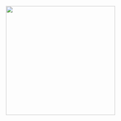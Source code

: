 <div align="center">
  <!-- <img src="https://media.giphy.com/media/JIX9t2j0ZTN9S/giphy.gif" width="300"> -->
  <img src="https://media4.giphy.com/media/v1.Y2lkPTc5MGI3NjExbzVoMTQ4NTU3ZnhsbWpzc2Vmc2ZkZWZjaWVwMHVlMzF6MTVjM2RieSZlcD12MV9pbnRlcm5hbF9naWZfYnlfaWQmY3Q9Zw/rG3rc1ZCJDxSRsl6Ow/giphy.gif" width="300">
  <!-- https://media4.giphy.com/media/v1.Y2lkPTc5MGI3NjExbzVoMTQ4NTU3ZnhsbWpzc2Vmc2ZkZWZjaWVwMHVlMzF6MTVjM2RieSZlcD12MV9pbnRlcm5hbF9naWZfYnlfaWQmY3Q9Zw/rG3rc1ZCJDxSRsl6Ow/giphy.gif -->
</div>

